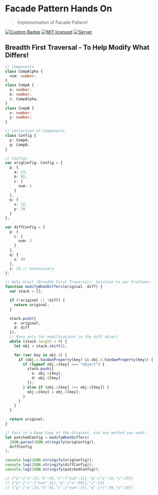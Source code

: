 # Facade Pattern Hands On
> Implementation of Facade Pattern!

[![Custom Badge](https://img.shields.io/badge/Author-Abhijit%20Kar-brightgreen.svg)](http://www.abhijit-kar.com/)
[![MIT licensed](https://img.shields.io/badge/Licence-MIT-blue.svg?style=flat)](https://opensource.org/licenses/mit-license.php)
[![Server](https://img.shields.io/badge/Server-GitHub%20Pages-brightgreen.svg?style=flat)](http://www.abhijit-kar.com/facade-pattern-hands-on/)

## Breadth First Traversal - To Help Modify What Differs!

```typescript
// Components
class CompAlpha {
  num: number;
}
class CompA {
  a: number;
  b: number;
  c: CompAlpha;
}
class CompB {
  x: number;
  y: number;
}

// Collection of Components
class Config {
  p: CompA;
  q: CompB;
}

// Configs
var origConfig: Config = {
  p: {
    a: 23,
    b: 92,
    c: {
      num: 1
    }
  },
  q: {
    x: 32,
    y: 29
  }
};

var diffConfig = {
  p: {
    c: {
      num: 3
    }
  },
  q: {
    x: 99
  },
  z: 23 // Unnecessary
};

// Holy Grail (Breadth First Traversal): Solution to our Problems!
function modifyWhatDiffers(original, diff) {
  var stack = [];

  if (!original || !diff) { 
    return original;
  }

  stack.push({
    o: original,
    d: diff
  });
  // Runs only for modifications in the diff object
  while (stack.length > 0) {
    let obj = stack.shift();

    for (var key in obj.d) {
      if (obj.o.hasOwnProperty(key) && obj.d.hasOwnProperty(key)) {
        if (typeof obj.o[key] === "object") {
          stack.push({
            o: obj.o[key],
            d: obj.d[key]
          });
        } else if (obj.o[key] !== obj.d[key]) {
          obj.o[key] = obj.d[key];
        }
      }
    }
  }

  return original;
}

// Pass in a Deep Copy of the Original, use any method you want!
let patchedConfig = modifyWhatDiffers(
  JSON.parse(JSON.stringify(origConfig)),
  diffConfig
);

console.log(JSON.stringify(origConfig));
console.log(JSON.stringify(diffConfig));
console.log(JSON.stringify(patchedConfig));

// {"p":{"a":23,"b":92,"c":{"num":1}},"q":{"x":32,"y":29}}
// {"p":{"c":{"num":3}},"q":{"x":99}},"z":23}
// {"p":{"a":23,"b":92,"c":{"num":3}},"q":{"x":99,"y":29}}
```
